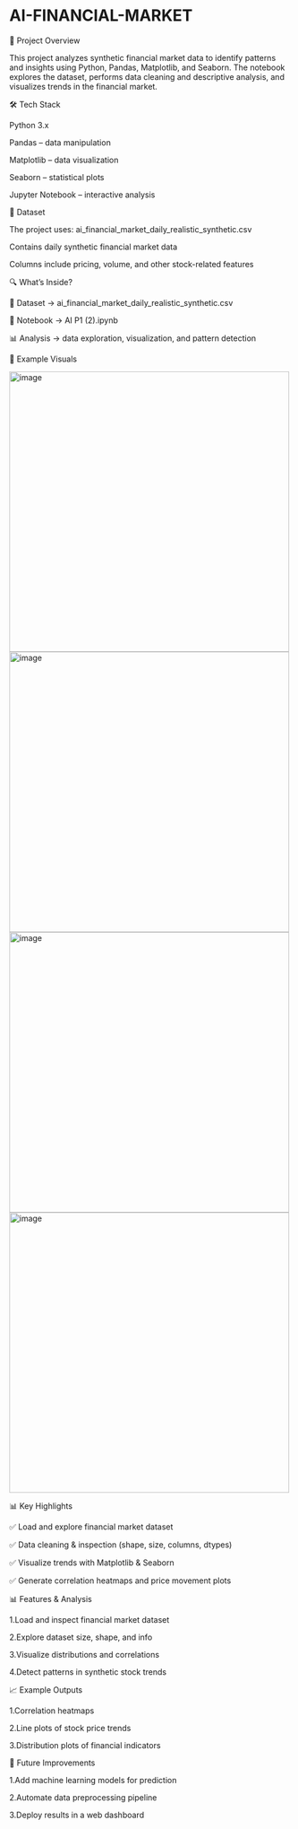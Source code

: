 # AI-FINANCIAL-MARKET
📌 Project Overview

This project analyzes synthetic financial market data to identify patterns and insights using Python, Pandas, Matplotlib, and Seaborn.
The notebook explores the dataset, performs data cleaning and descriptive analysis, and visualizes trends in the financial market.

🛠️ Tech Stack

Python 3.x

Pandas – data manipulation

Matplotlib – data visualization

Seaborn – statistical plots

Jupyter Notebook – interactive analysis

📂 Dataset

The project uses:
ai_financial_market_daily_realistic_synthetic.csv

Contains daily synthetic financial market data

Columns include pricing, volume, and other stock-related features

🔍 What’s Inside?

📂 Dataset → ai_financial_market_daily_realistic_synthetic.csv

📓 Notebook → AI P1 (2).ipynb

📊 Analysis → data exploration, visualization, and pattern detection

📸 Example Visuals

<img width="500" height="500" alt="image" src="https://github.com/user-attachments/assets/d304f8a9-e489-4cca-9df8-a2a5aee34a5b" />
<img width="500" height="500" alt="image" src="https://github.com/user-attachments/assets/2e79964e-d20a-4f57-affb-c1a77795dded" />
<img width="500" height="500" alt="image" src="https://github.com/user-attachments/assets/72e2001b-c01a-4783-b307-bab792f84983" />
<img width="500" height="500" alt="image" src="https://github.com/user-attachments/assets/333dcefd-5bb0-4c76-bfbd-5776f7793c27" />





📊 Key Highlights

✅ Load and explore financial market dataset

✅ Data cleaning & inspection (shape, size, columns, dtypes)

✅ Visualize trends with Matplotlib & Seaborn

✅ Generate correlation heatmaps and price movement plots

📊 Features & Analysis

1.Load and inspect financial market dataset

2.Explore dataset size, shape, and info

3.Visualize distributions and correlations

4.Detect patterns in synthetic stock trends

📈 Example Outputs

1.Correlation heatmaps

2.Line plots of stock price trends

3.Distribution plots of financial indicators

📌 Future Improvements

1.Add machine learning models for prediction

2.Automate data preprocessing pipeline

3.Deploy results in a web dashboard
